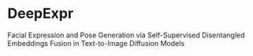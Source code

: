 # DeepExpr
Facial Expression and Pose Generation via Self-Supervised Disentangled Embeddings Fusion in Text-to-Image Diffusion Models

